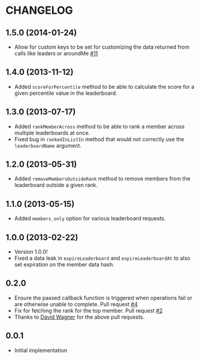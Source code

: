 # CHANGELOG

## 1.5.0 (2014-01-24)

* Allow for custom keys to be set for customizing the data returned from calls like leaders or aroundMe [#11](https://github.com/agoragames/leaderboard-coffeescript/pull/11)

## 1.4.0 (2013-11-12)

* Added `scoreForPercentile` method to be able to calculate the score for a given percentile value in the leaderboard.

## 1.3.0 (2013-07-17)

* Added `rankMemberAcross` method to be able to rank a member across multiple leaderboards at once.
* Fixed bug in `rankedInListIn` method that would not correctly use the `leaderboardName` argument.

## 1.2.0 (2013-05-31)

* Added `removeMembersOutsideRank` method to remove members from the leaderboard outside a given rank.

## 1.1.0 (2013-05-15)

* Added `members_only` option for various leaderboard requests.

## 1.0.0 (2013-02-22)

* Version 1.0.0!
* Fixed a data leak in `expireLeaderboard` and `expireLeaderboardAt` to also set expiration on the member data hash.

## 0.2.0

* Ensure the passed callback function is triggered when operations fail or are otherwise unable to complete. Pull request [#4](https://github.com/agoragames/leaderboard-coffeescript/pull/4)
* Fix for fetching the rank for the top member. Pull request [#2](https://github.com/agoragames/leaderboard-coffeescript/pull/2)
* Thanks to [David Wagner](https://github.com/mnem) for the above pull requests.

## 0.0.1

* Initial implementation

